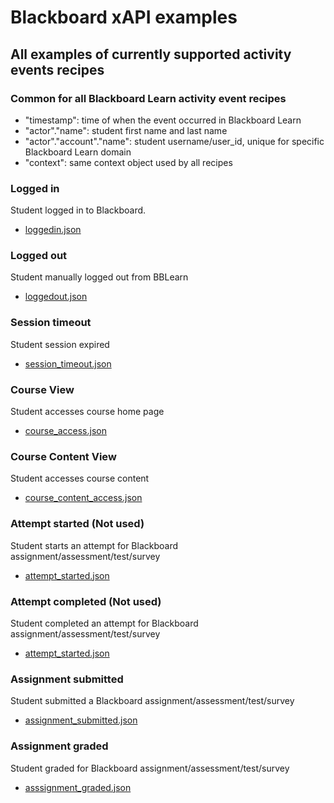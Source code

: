 # Blackboard xAPI examples

## All examples of currently supported activity events recipes

### Common for all Blackboard Learn activity event recipes

* "timestamp": time of when the event occurred in Blackboard Learn
* "actor"."name": student first name and last name
* "actor"."account"."name": student username/user_id, unique for specific Blackboard Learn domain
* "context": same context object used by all recipes 

### Logged in

Student logged in to Blackboard.

* [loggedin.json](loggedin.json)

### Logged out

Student manually logged out from BBLearn

* [loggedout.json](loggedout.json)

### Session timeout

Student session expired

* [session_timeout.json](session_timeout.json)

### Course View

Student accesses course home page

* [course_access.json](course_access.json)

### Course Content View

Student accesses course content

* [course_content_access.json](course_content_access.json)

### Attempt started (Not used)

Student starts an attempt for Blackboard assignment/assessment/test/survey

* [attempt_started.json](attempt_started.json)

### Attempt completed (Not used)


Student completed an attempt for Blackboard assignment/assessment/test/survey

* [attempt_started.json](attempt_started.json)

### Assignment submitted

Student submitted a Blackboard assignment/assessment/test/survey

* [assignment_submitted.json](assignment_submitted.json)

### Assignment graded

Student graded for Blackboard assignment/assessment/test/survey

* [asssignment_graded.json](asssignment_graded.json)
